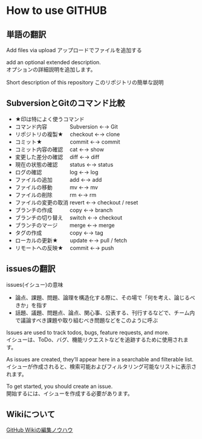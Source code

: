# How to use GITHUB

## 単語の翻訳
Add files via upload
アップロードでファイルを追加する

add an optional extended description.  
オプションの詳細説明を追加します。  

Short description of this repository
このリポジトリの簡単な説明

## SubversionとGitのコマンド比較
- ★印は特によく使うコマンド  
- コマンド内容　　　　	Subversion ←→	Git
- リポジトリの複製★　	checkout ←→	clone
- コミット★　　　　　	commit ←→	commit
- コミット内容の確認　	cat ←→	show
- 変更した差分の確認　	diff ←→	diff
- 現在の状態の確認　　	status ←→	status
- ログの確認　　　　　	log ←→	log
- ファイルの追加　　　	add ←→	add
- ファイルの移動　　　	mv ←→	mv
- ファイルの削除　　　	rm ←→	rm
- ファイルの変更の取消	revert ←→	checkout / reset
- ブランチの作成　　　	copy ←→	branch
- ブランチの切り替え　	switch ←→	checkout
- ブランチのマージ　　	merge ←→	merge
- タグの作成　　　　　	copy ←→	tag
- ローカルの更新★　　	update ←→	pull / fetch
- リモートへの反映★　	commit ←→	push

## issuesの翻訳

issues(イシュー)の意味
* 論点、課題、問題、論理を構造化する際に、その場で「何を考え、論じるべきか」を指す  
* 話題、議題、問題点、論点、関心事、公表する、刊行するなどで、チーム内で議論すべき課題や取り組むべき問題などをこのように呼ぶ  

Issues are used to track todos, bugs, feature requests, and more.   
イシューは、ToDo、バグ、機能リクエストなどを追跡するために使用されます。  
  
As issues are created, they’ll appear here in a searchable and filterable list.  
イシューが作成されると、検索可能およびフィルタリング可能なリストに表示されます。  
  
To get started, you should create an issue.  
開始するには、イシューを作成する必要があります。  

## Wikiについて
[GitHub Wikiの編集ノウハウ](https://github.com/doc-wiki-jp/wiki/wiki/GitHub-Wikiの編集ノウハウ)
